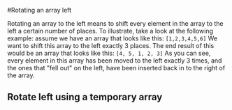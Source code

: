 #Rotating an array left

Rotating an array to the left means to shift every element in the array to the left a certain number of places.
To illustrate, take a look at the following example:
 assume we have an array that looks like this:
 `[1,2,3,4,5,6]`
We want to shift this array to the left exactly 3 places.
The end result of this would be an array that looks like this:
`[4, 5, 1, 2, 3]`
As you can see, every element in this array has been moved to the left exactly 3 times, and the ones that "fell out" on the left, have been inserted back in to the right of the array.

## Rotate left using a temporary array
